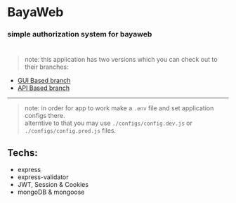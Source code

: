 # BayaWeb

### simple authorization system for bayaweb       
#
> note: this application has two versions which you can check out to their branches:
- [GUI Based branch](https://github.com/mrRamezanzad/bayaweb/tree/frontend)
- [API Based branch](https://github.com/mrRamezanzad/bayaweb/tree/main)
---
> note: in order for app to work make a `.env` file and set application configs there.  
> alterntive to that you may use `./configs/config.dev.js` or `./configs/config.prod.js` files.
## Techs: 

- express
- express-validator
- JWT, Session & Cookies
- mongoDB & mongoose